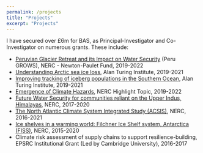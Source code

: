 ```yaml
---
permalink: /projects
title: "Projects"
excerpt: "Projects"
---
```


I have secured over £6m for BAS, as Principal-Investigator and Co-Investigator on numerous grants. These include:

* [Peruvian Glacier Retreat and its Impact on Water Security](https://gtr.ukri.org/projects?ref=NE%2FS013296%2F1) (Peru GROWS), NERC - Newton-Paulet Fund, 2019-2022
* [Understanding Arctic sea ice loss](https://www.turing.ac.uk/research/research-projects/understanding-arctic-sea-ice-loss), Alan Turing Institute, 2019-2021
* [Improving tracking of iceberg populations in the Southern Ocean](https://www.turing.ac.uk/research/research-projects/improving-tracking-iceberg-populations-southern-ocean), Alan Turing Institute, 2019-2021
* [Emergence of Climate Hazards](https://gtr.ukri.org/projects?ref=NE%2FS004726%2F1), NERC Highlight Topic, 2019-2022
* [Future Water Security for communities reliant on the Upper Indus, Himalayas](https://gtr.ukri.org/projects?ref=NE%2FR000107%2F1), NERC, 2017-2020
* [The North Atlantic Climate System Integrated Study (ACSIS)](https://gtr.ukri.org/projects?ref=NE%2FN018028%2F1), NERC, 2016-2021
* [Ice shelves in a warming world: Filchner Ice Shelf system, Antarctica (FISS)](https://gtr.ukri.org/projects?ref=NE%2FL013770%2F1), NERC, 2015-2020
* Climate risk assessment of supply chains to support resilience-building, EPSRC Institutional Grant (Led by Cambridge University), 2016-2017